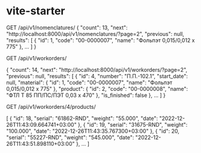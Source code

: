 # vite-starter
GET /api/v1/nomenclatures/
{
    "count": 13,
    "next": "http://localhost:8000/api/v1/nomenclatures/?page=2",
    "previous": null,
    "results": [
        {
            "id": 1,
            "code": "00-0000007",
            "name": "Фольпэт 0,015/0,012 х 775"
        },
        ...
    ]
}


GET /api/v1/workorders/

{
    "count": 14,
    "next": "http://localhost:8000/api/v1/workorders/?page=2",
    "previous": null,
    "results": [
        {
            "id": 4,
            "number": "П.П.-102.1",
            "start_date": null,
            "material": {
                "id": 1,
                "code": "00-0000007",
                "name": "Фольпэт 0,015/0,012 х 775"
            },
            "product": {
                "id": 2,
                "code": "00-0000008",
                "name": "ФТЛ Т 85 ПП/ПС/ПЭТ 0,03 х 470"
            },
            "is_finished": false
        },
        ...
    ]
}

GET /api/v1/workorders/4/products/

[
    {
        "id": 18,
        "serial": "61862-RND",
        "weight": "55.000",
        "date": "2022-12-26T11:43:09.664741+03:00"
    },
    {
        "id": 19,
        "serial": "31675-RND",
        "weight": "100.000",
        "date": "2022-12-26T11:43:35.767300+03:00"
    },
    {
        "id": 20,
        "serial": "55227-RND",
        "weight": "545.000",
        "date": "2022-12-26T11:43:51.898110+03:00"
    },
    ...
]